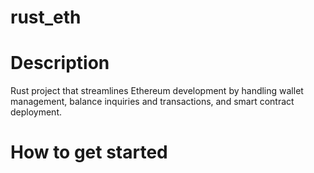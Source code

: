 # rust_eth
# Description
Rust project that streamlines Ethereum development by handling wallet management, balance inquiries and transactions, and smart contract deployment.

# How to get started
